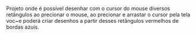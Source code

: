 Projeto onde é possível desenhar com o cursor do mouse diversos retângulos ao precionar o mouse, ao precionar e arrastar o cursor pela tela voc~e poderá criar desenhos a partir desses retângulos vermelhos de bordas azuis. 
